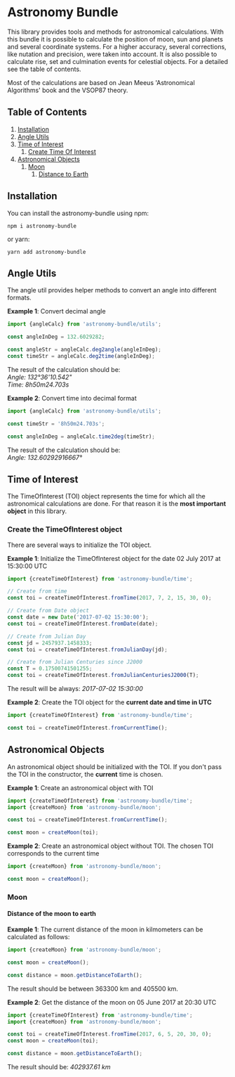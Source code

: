 # Astronomy Bundle

This library provides tools and methods for astronomical calculations.
With this bundle it is possible to calculate the position of moon, sun and planets and several coordinate systems.
For a higher accuracy, several corrections, like nutation and precision, were taken into account.
It is also possible to calculate rise, set and culmination events for celestial objects.
For a detailed see the table of contents.

Most of the calculations are based on Jean Meeus 'Astronomical Algorithms' book and the VSOP87 theory.

## Table of Contents  
1.  [Installation](#installation)
2. [Angle Utils](#angle-utils)
3. [Time of Interest](#toi)
    1. [Create Time Of Interest](#create-time-of-interest)
4. [Astronomical Objects](#astronomical-objects)
    1. [Moon](#moon)
        1. [Distance to Earth](#moon-distance-to-earth)

## <a name="installation"></a>Installation

You can install the astronomy-bundle using npm:
```
npm i astronomy-bundle
```
or yarn:

```
yarn add astronomy-bundle
```

## <a name="angle-utils"></a> Angle Utils

The angle util provides helper methods to convert an angle into different formats.

**Example 1**: Convert decimal angle

```javascript
import {angleCalc} from 'astronomy-bundle/utils';

const angleInDeg = 132.6029282;

const angleStr = angleCalc.deg2angle(angleInDeg);
const timeStr = angleCalc.deg2time(angleInDeg);
```

The result of the calculation should be:\
*Angle: 132°36'10.542"*\
*Time: 8h50m24.703s*

**Example 2**: Convert time into decimal format

```javascript
import {angleCalc} from 'astronomy-bundle/utils';

const timeStr = '8h50m24.703s';

const angleInDeg = angleCalc.time2deg(timeStr);
```

The result of the calculation should be:\
*Angle: 132.60292916667°*

## <a name="toi"></a> Time of Interest

The TimeOfInterest (TOI) object represents the time for which all the astronomical calculations are done.
For that reason it is the **most important object** in this library.

### <a name="create-time-of-interest"></a> Create the TimeOfInterest object

There are several ways to initialize the TOI object.

**Example 1**: Initialize the TimeOfInterest object for the date 02 July 2017 at 15:30:00 UTC

```javascript
import {createTimeOfInterest} from 'astronomy-bundle/time';

// Create from time
const toi = createTimeOfInterest.fromTime(2017, 7, 2, 15, 30, 0);

// Create from Date object
const date = new Date('2017-07-02 15:30:00');
const toi = createTimeOfInterest.fromDate(date);

// Create from Julian Day
const jd = 2457937.1458333;
const toi = createTimeOfInterest.fromJulianDay(jd);

// Create from Julian Centuries since J2000
const T = 0.17500741501255;
const toi = createTimeOfInterest.fromJulianCenturiesJ2000(T);
```

The result will be always: *2017-07-02 15:30:00*

**Example 2**: Create the TOI object for the **current date and time in UTC**

```javascript
import {createTimeOfInterest} from 'astronomy-bundle/time';

const toi = createTimeOfInterest.fromCurrentTime();
```

## <a name="astronomical-objects"></a> Astronomical Objects

An astronomical object should be initialized with the TOI. If you don't pass the TOI in the constructor, the
**current** time is chosen.

**Example 1**: Create an astronomical object with TOI

```javascript
import {createTimeOfInterest} from 'astronomy-bundle/time';
import {createMoon} from 'astronomy-bundle/moon';

const toi = createTimeOfInterest.fromCurrentTime();

const moon = createMoon(toi);
```

**Example 2**: Create an astronomical object without TOI. The chosen TOI corresponds to the current time

```javascript
import {createMoon} from 'astronomy-bundle/moon';

const moon = createMoon();
```

### <a name="moon"></a> Moon


#### <a name="moon-distance"></a> Distance of the moon to earth

**Example 1**: The current distance of the moon in kilmometers can be calculated as follows:

```javascript
import {createMoon} from 'astronomy-bundle/moon';

const moon = createMoon();

const distance = moon.getDistanceToEarth();
```

The result should be between 363300 km and 405500 km.

**Example 2**: Get the distance of the moon on 05 June 2017 at 20:30 UTC

```javascript
import {createTimeOfInterest} from 'astronomy-bundle/time';
import {createMoon} from 'astronomy-bundle/moon';

const toi = createTimeOfInterest.fromTime(2017, 6, 5, 20, 30, 0);
const moon = createMoon(toi);

const distance = moon.getDistanceToEarth();
```

The result should be: *402937.61 km*
